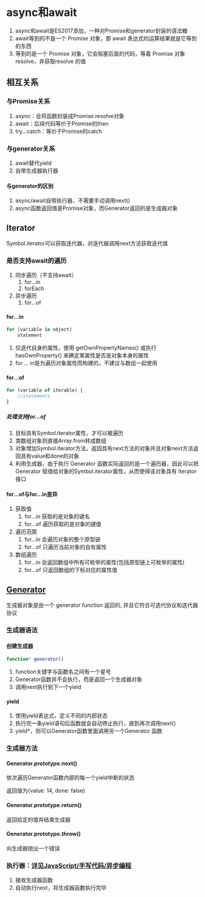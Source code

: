 # async和await

1. async和await是ES2017添加，一种对Promise和generator封装的语法糖
2. await等到的不是一个 Promise 对象，那 await 表达式的运算结果就是它等到的东西
3. 等到的是一个 Promise 对象，它会阻塞后面的代码，等着 Promise 对象 resolve，并获取resolve 的值

## 相互关系

### 与Promise关系

1. async：会将函数封装成Promise.resolve对象
2. await：后续代码等价于Promise的then
3. try...catch：等价于Promise的catch

### 与generator关系

1. await替代yield
2. 自带生成器执行器

#### 与generator的区别

1. async/await自带执行器，不需要手动调用next()
2. async函数返回值是Promise对象，而Generator返回的是生成器对象

## Iterator

Symbol.iterator可以获取迭代器，对迭代器调用next方法获取迭代值

### 是否支持await的遍历

1. 同步遍历（不支持await）
   1. for...in
   2. forEach
2. 异步遍历
   1. for...of

#### for...in

```js
for (variable in object)
    statement
```

1. 仅迭代自身的属性，使用 getOwnPropertyNames() 或执行 hasOwnProperty() 来确定某属性是否是对象本身的属性
2. for ... in是为遍历对象属性而构建的，不建议与数组一起使用

#### for...of

```js
for (variable of iterable) {
    //statements
}
```

##### 处理支持for...of

1. 目标具有Symbol.iterator属性，才可以被遍历
2. 类数组对象则直接Array.from转成数组
3. 对象增加Symbol.iterator方法，返回具有next方法的对象并且对象next方法返回具有value和done的对象
4. 利用生成器，由于执行 Generator 函数实际返回的是一个遍历器，因此可以把 Generator 赋值给对象的Symbol.iterator属性，从而使得该对象具有 Iterator 接口

#### for...of与for...in差异

1. 获取值
   1. for…in 获取的是对象的键名
   2. for…of 遍历获取的是对象的键值
2. 遍历范围
   1. for…in 会遍历对象的整个原型链
   2. for…of 只遍历当前对象的自有属性
3. 数组遍历
   1. for…in 会返回数组中所有可枚举的属性(包括原型链上可枚举的属性)
   2. for…of 只返回数组的下标对应的属性值

## [Generator](https://www.cnblogs.com/rogerwu/p/10764046.html)

生成器对象是由一个 generator function 返回的, 并且它符合可迭代协议和迭代器协议

### 生成器语法

#### 创建生成器

```js
function* generator()
```

1. function关键字与函数名之间有一个星号
2. Generator函数并不会执行，而是返回一个生成器对象
3. 调用next执行到下一个yield

#### yield

1. 使用yield表达式，定义不同的内部状态
2. 执行完一条yield语句后函数就会自动停止执行，直到再次调用next()
3. yield*，则可以Generator函数里面调用另一个Generator 函数

### 生成器方法

#### Generator.prototype.next()

依次遍历Generator函数内部的每一个yield中断的状态

返回值为{value: 14, done: false}

#### Generator.prototype.return()

返回给定的值并结束生成器

#### Generator.prototype.throw()

向生成器抛出一个错误

### 执行器：[详见JavaScript/手写代码/异步编程](../08-代码手写/04-异步编程.md)

1. 接收生成器函数
2. 自动执行next，将生成器函数执行完毕
